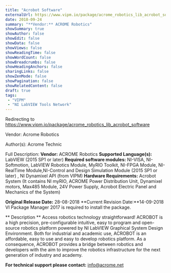 ```yaml
---
title: "Acrobot Software"
externalUrl: https://www.vipm.io/package/acrome_robotics_lib_acrobot_software
date: 2018-09-24
summary: "**Vendor:** ACROME Robotics"
showSummary: true
showAuthor: false
showEdit: false
showData: false
showViews: false
showReadingTime: false
showWordCount: false
showBreadcrumbs: false
showHeadingAnchors: false
sharingLinks: false
showZenMode: false
showPagination: false
showRelatedContent: false
draft: true
tags:
 - "VIPM"
 - "NI LabVIEW Tools Network"
---
```


Redirecting to https://www.vipm.io/package/acrome_robotics_lib_acrobot_software

Vendor: Acrome Robotics

Author(s): Acrome Technic
 
Full Description:
**Vendor:** ACROME Robotics
**Supported Language(s):** LabVIEW (2015 SP1 or later)
**Required software modules:** NI-VISA, NI-Softmotion, LabVIEW Robotics Module, MyRIO Toolkit, NI-FPGA Module, NI-RealTime Module,NI-Control and Design Simulation Module (2015 SP1 or later) , NI Dynamixel API (from VIPM)
**Hardware Requirements:** Acrobot System (It contains NI myRIO, ACROME Power Distribution Unit, Dynamixel motors, Max485 Module, 24V Power Supply, Acrobot Electric Panel and Mechanics of the System)

**Original Release Date:** 28-08-2018
**Current Revision Date:**14-09-2018
VI Package Manager 2017 is required to install the package.

** Description **
   Access robotics technology straightforward! ACROBOT is a high precision, pre-configurable intuitive, easy to program and open-source robotics platform powered by NI LabVIEW Graphical System Design Environment.
   Both for industrial and academic use, ACROBOT is an affordable, easy to use and easy to develop robotics platform. As a consequence, ACROBOT provides a bridge between robotics and developers with the aim to improve the robotics infrastructure for the next generation of industry and academy.

**For technical support please contact:** info@acrome.net